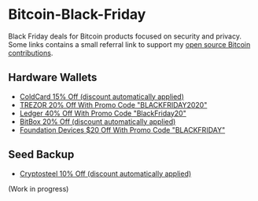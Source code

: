 # Bitcoin-Black-Friday
Black Friday deals for Bitcoin products focused on security and privacy.
Some links contains a small referral link to support my [open source Bitcoin contributions](https://github.com/sponsors/RiccardoMasutti).

## Hardware Wallets
- [ColdCard 15% Off (discount automatically applied)](https://store.coinkite.com/promo/36B1EB9A9E204597)
- [TREZOR 20% Off With Promo Code "BLACKFRIDAY2020"](https://shop.trezor.io/?offer_id=10&aff_id=3779) 
- [Ledger 40% Off With Promo Code "BlackFriday20"](https://shop.ledger.com/pages/black-friday?r=8da2)
- [BitBox 20% Off (discount automatically applied)](https://shiftcrypto.shop/?ref=hgqnx5ueQg)
- [Foundation Devices $20 Off With Promo Code "BLACKFRIDAY"](https://foundationdevices.com/)

## Seed Backup
- [Cryptosteel 10% Off (discount automatically applied)](https://cryptosteel.com/shop/?csr=569)

(Work in progress)
